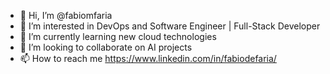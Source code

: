 - 👋 Hi, I’m @fabiomfaria
- 👀 I’m interested in DevOps and Software Engineer | Full-Stack Developer
- 🌱 I’m currently learning new cloud technologies
- 💞️ I’m looking to collaborate on AI projects
- 📫 How to reach me https://www.linkedin.com/in/fabiodefaria/



